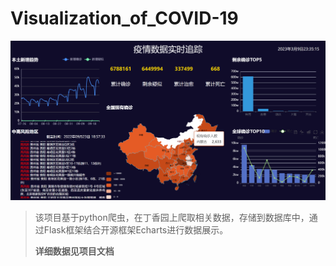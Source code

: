 # Visualization_of_COVID-19

![avatar](https://github.com/puzhiyuan/Visualization_of_COVID-19/blob/main/picture/main.png)

> 该项目基于python爬虫，在丁香园上爬取相关数据，存储到数据库中，通过Flask框架结合开源框架Echarts进行数据展示。
>
> **详细数据见项目文档**
>
> 
